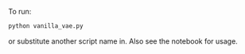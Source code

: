 To run:
```bash
python vanilla_vae.py
```
or substitute another script name in. Also see the notebook for usage.

